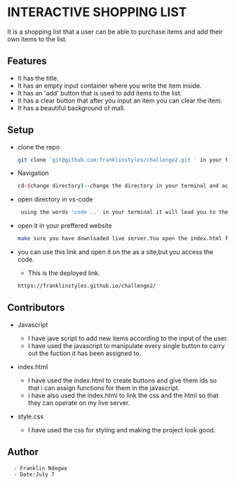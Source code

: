 
# INTERACTIVE SHOPPING LIST
  
  It is a shopping list that a user can be able to purchase items and add their own items to the list.

## Features

- It has the title.
- It has an empty input container where you write the item inside.
- It has an 'add' button that is used to add items to the list.
- It has a clear button that after you input an item you can clear the item.
- It has a beautiful background of mall.

## Setup

   - clone the repo
      ```bash
     git clone 'git@github.com:franklinstyles/challenge2.git ' in your terminal.
      ```
   -  Navigation
      ```bash
      cd-(change directory)--change the directory in your terminal and access it.
      ```
   -  open directory in vs-code
      ```bash     
       using the words 'code ..' in your terminal it will lead you to the vs-code.  
       ```
   - open it in your preffered website
      ```bash
      make sure you have downloaded live server.You open the index.html file and rightclick and press the option for open with liveserver.
      ```  

   - you can use this link and open it on the as a site,but you access the code.
     - This is the deployed link.
      ```bash
      https://franklinstyles.github.io/challenge2/    
      ```
 ## Contributors
   
   - Javascript
       - I have jave script to add new items according to the input of the user.
       - I have used the javascript to manipulate every single button to carry out the fuction it has been assigned to.

   - index.html
       - I have used the index.html to create buttons and give them ids so that i can assign functions for them in the javascript.    
       - i have also used the index.html to link the css and the html so that they can operate on my live server.
   -  style.css
       - I have used the css for styling and making the project look good.    
     
   ## Author
      - Franklin Ndegwa
      - Date:July 7

